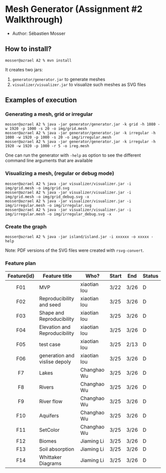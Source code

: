 # Mesh Generator (Assignment #2 Walkthrough)

  - Author: Sébastien Mosser

## How to install?

```
mosser@azrael A2 % mvn install
```

It creates two jars:

  1. `generator/generator.jar` to generate meshes
  2. `visualizer/visualizer.jar` to visualize such meshes as SVG files

## Examples of execution

### Generating a mesh, grid or irregular

```
mosser@azrael A2 % java -jar generator/generator.jar -k grid -h 1080 -w 1920 -p 1000 -s 20 -o img/grid.mesh
mosser@azrael A2 % java -jar generator/generator.jar -k irregular -h 1080 -w 1920 -p 1000 -s 20 -o img/irregular.mesh
mosser@azrael A2 % java -jar generator/generator.jar -k irregular -h 1920 -w 1920 -p 1000 -r 5 -o ireg.mesh
```

One can run the generator with `-help` as option to see the different command line arguments that are available

### Visualizing a mesh, (regular or debug mode)

```
mosser@azrael A2 % java -jar visualizer/visualizer.jar -i img/grid.mesh -o img/grid.svg          
mosser@azrael A2 % java -jar visualizer/visualizer.jar -i img/grid.mesh -o img/grid_debug.svg -x
mosser@azrael A2 % java -jar visualizer/visualizer.jar -i img/irregular.mesh -o img/irregular.svg   
mosser@azrael A2 % java -jar visualizer/visualizer.jar -i img/irregular.mesh -o img/irregular_debug.svg -x
```

### Create the graph
```
mosser@azrael A2 % java -jar island/island.jar -i xxxxxx -o xxxxx -help          

```


Note: PDF versions of the SVG files were created with `rsvg-convert`.
### Feature plan
| Feature(id) | Feature title | Who? | Start | End | Status |
|:--:|---------------|------|-------|-----|--------|
|F01 | MVP| xiaotian lou | 3/22 | 3/26 | D |
|F02 | Reproducibility and seed| xiaotian lou | 3/25 | 3/26 | D |
|F03 | Shape and Reproducibility| xiaotian lou | 3/25| 3/26 | D |
|F04 | Elevation and Reproducibility| xiaotian lou | 3/25 | 3/26 | D |
|F05 | test case| xiaotian lou | 3/25 | 2/13 | D |
|F06 | generation and vislise depoly| xiaotian lou | 3/25 | 3/26 | D |
|F7 | Lakes| Changhao Wu | 3/25 | 3/26 | D |
|F8 | Rivers| Changhao Wu | 3/25 | 3/26 | D |
|F9 | River flow| Changhao Wu | 3/25 | 3/26 | D |
|F10 | Aquifers| Changhao Wu | 3/25 | 3/26 | D |
|F11 | SetColor| Changhao Wu | 3/25 | 3/26 | D |
|F12 |Biomes| Jiaming Li | 3/25 | 3/26 | D |
|F13 |Soil absorption| Jiaming Li | 3/25 | 3/26 | D |
|F14| Whittaker Diagrams| Jiaming Li | 3/25 | 3/26 | D |
